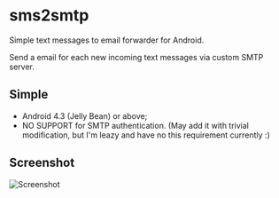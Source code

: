 # sms2smtp
Simple text messages to email forwarder for Android.

Send a email for each new incoming text messages via custom SMTP server.

## Simple

- Android 4.3 (Jelly Bean) or above;
- NO SUPPORT for SMTP authentication.
(May add it with trivial modification, but I'm leazy and have no this 
requirement currently :)

## Screenshot

![Screenshot](https://pbs.twimg.com/media/C5CXMJGUYAEW3w8.png:small)
